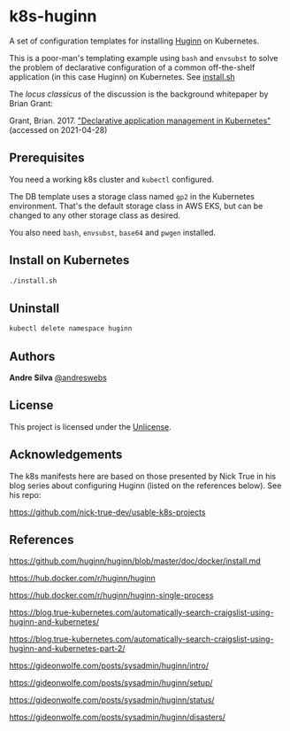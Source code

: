# k8s-huginn

A set of configuration templates for installing [Huginn](https://github.com/huginn/huginn) on Kubernetes.

This is a poor-man's templating example using `bash` and `envsubst` to solve the problem of declarative configuration of a common off-the-shelf application (in this case Huginn) on Kubernetes. See [install.sh](install.sh)

The _locus classicus_ of the discussion is the background whitepaper by Brian Grant:

Grant, Brian. 2017. ["Declarative application management in Kubernetes"](https://github.com/kubernetes/community/blob/master/contributors/design-proposals/architecture/declarative-application-management.md) (accessed on 2021-04-28)


## Prerequisites

You need a working k8s cluster and `kubectl` configured.

The DB template uses a storage class named `gp2` in the Kubernetes environment. That's the default storage class in AWS EKS, but can be changed to any other storage class as desired.

You also need `bash`, `envsubst`, `base64` and `pwgen` installed.


## Install on Kubernetes

```sh
./install.sh
```

## Uninstall

```sh
kubectl delete namespace huginn
```

## Authors

**Andre Silva** [@andreswebs](https://github.com/andreswebs)


## License

This project is licensed under the [Unlicense](UNLICENSE.md).


## Acknowledgements

The k8s manifests here are based on those presented by Nick True in his blog series about configuring Huginn (listed on the references below). See his repo:

<https://github.com/nick-true-dev/usable-k8s-projects>


## References

<https://github.com/huginn/huginn/blob/master/doc/docker/install.md>

<https://hub.docker.com/r/huginn/huginn>

<https://hub.docker.com/r/huginn/huginn-single-process>

<https://blog.true-kubernetes.com/automatically-search-craigslist-using-huginn-and-kubernetes/>

<https://blog.true-kubernetes.com/automatically-search-craigslist-using-huginn-and-kubernetes-part-2/>

<https://gideonwolfe.com/posts/sysadmin/huginn/intro/>

<https://gideonwolfe.com/posts/sysadmin/huginn/setup/>

<https://gideonwolfe.com/posts/sysadmin/huginn/status/>

<https://gideonwolfe.com/posts/sysadmin/huginn/disasters/>
